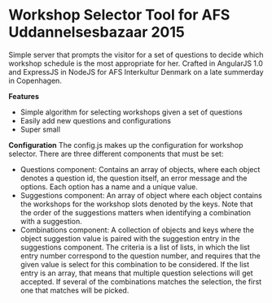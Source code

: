 Workshop Selector Tool for AFS Uddannelsesbazaar 2015
=====================================================

Simple server that prompts the visitor for a set of questions to decide which workshop schedule is the most appropriate for her. Crafted in AngularJS 1.0 and ExpressJS in NodeJS for AFS Interkultur Denmark on a late summerday in Copenhagen.

**Features**
 - Simple algorithm for selecting workshops given a set of questions
 - Easily add new questions and configurations
 - Super small

**Configuration**
The config.js makes up the configuration for workshop selector. There are three different components that must be set:
 - Questions component: Contains an array of objects, where each object denotes a question id, the question itself, an error message and the options. Each option has a name and a unique value.
 - Suggestions component: An array of object where each object contains the workshops for the workshop slots denoted by the keys. Note that the order of the suggestions matters when identifying a combination with a suggestion.
 - Combinations component: A collection of objects and keys where the object suggestion value is paired with the suggestion entry in the suggestions component. The criteria is a list of lists, in which the list entry number correspond to the question number, and requires that the given value is select for this combination to be considered. If the list entry is an array, that means that multiple question selections will get accepted. If several of the combinations matches the selection, the first one that matches will be picked.